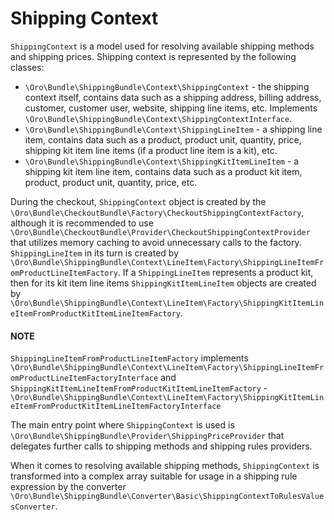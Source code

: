 # Shipping Context

`ShippingContext` is a model used for resolving available shipping methods and shipping prices. Shipping context is represented by the following classes:

- `\Oro\Bundle\ShippingBundle\Context\ShippingContext` - the shipping context itself, contains data such as a shipping address, billing address, customer, customer user, website, shipping line items, etc. Implements `\Oro\Bundle\ShippingBundle\Context\ShippingContextInterface`.
- `\Oro\Bundle\ShippingBundle\Context\ShippingLineItem` - a shipping line item, contains data such as a product, product unit, quantity, price, shipping kit item line items (if a product line item is a kit), etc.
- `\Oro\Bundle\ShippingBundle\Context\ShippingKitItemLineItem` - a shipping kit item line item, contains data such as a product kit item, product, product unit, quantity, price, etc.

During the checkout, `ShippingContext` object is created by the `\Oro\Bundle\CheckoutBundle\Factory\CheckoutShippingContextFactory`, although it is recommended to use `\Oro\Bundle\CheckoutBundle\Provider\CheckoutShippingContextProvider` that utilizes memory caching to avoid unnecessary calls to the factory. `ShippingLineItem` in its turn is created by `\Oro\Bundle\ShippingBundle\Context\LineItem\Factory\ShippingLineItemFromProductLineItemFactory`. If a `ShippingLineItem` represents a product kit, then for its kit item line items `ShippingKitItemLineItem` objects are created by `\Oro\Bundle\ShippingBundle\Context\LineItem\Factory\ShippingKitItemLineItemFromProductKitItemLineItemFactory`.

#### NOTE
`ShippingLineItemFromProductLineItemFactory` implements `\Oro\Bundle\ShippingBundle\Context\LineItem\Factory\ShippingLineItemFromProductLineItemFactoryInterface` and `ShippingKitItemLineItemFromProductKitItemLineItemFactory` - `\Oro\Bundle\ShippingBundle\Context\LineItem\Factory\ShippingKitItemLineItemFromProductKitItemLineItemFactoryInterface`

The main entry point where `ShippingContext` is used is `\Oro\Bundle\ShippingBundle\Provider\ShippingPriceProvider` that delegates further calls to shipping methods and shipping rules providers.

When it comes to resolving available shipping methods, `ShippingContext` is transformed into a complex array suitable for usage in a shipping rule expression by the converter `\Oro\Bundle\ShippingBundle\Converter\Basic\ShippingContextToRulesValuesConverter`.

